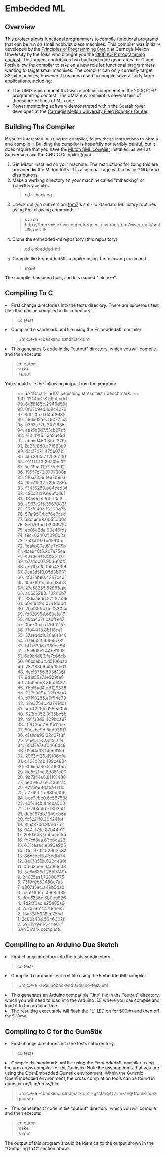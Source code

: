 Embedded ML
===========

Overview
--------

<p>This project allows functional programmers to compile functional
programs that can be run on small hobbyist class machines. This
compiler was initially developed by the <a
href="http://www.cs.cmu.edu/afs/cs/Web/Groups/pop/pop.html">Principles
of Programming Group</a> at Carnegie Mellon University by the folks
who brought you the <a href="http://www.boundvariable.org">2006 ICFP
programming contest</a>.  This project contributes two backend code
generators for C and Forth allow the compiler to take on a new role
for functional programmers wanting to target small machines.  The
compiler can only currently target 32-bit machines; however it has
been used to compile several fairly large applications, including:
</p>

<ul>

<li>The UMIX environment that was a critical component in the 2006
ICFP programming contest.  The UMIX environment is several tens of
thousands of lines of ML code.
</li>

<li>Power monitoring software demonstrated within the Scarab rover
developed at the <a href="http://www.frc.ri.cmu.edu">Carnegie Mellon
University Field Robotics Center</a>.  </li>

</ul>

Building The Compiler
---------------------

<p>If you're interested in using the compiler, follow these
instructions to obtain and compile it.  Building the compiler is
hopefully not terribly painful, but it does require that you have the
<a href="http://mlton.org">MLton SML compiler</a> installed, as well
as Subversion and the GNU C Compiler (gcc).</p>

<ol>

<li>
Get MLton installed on your machine.  The instructions for doing this
are provided by the MLton folks.  It is also a package within many
GNU/Linux distributions.
</li>

<li>
Make a working directory on your machine called "mlhacking" or something similar.
</li>

<blockquote>
cd mlhacking
</blockquote>

<li>
Check out (via subversion) <a href="http://tom7.org">tom7</a>'s
sml-lib Standard ML library routines using the following command:
</li>

<blockquote>
svn co https://tom7misc.svn.sourceforge.net/svnroot/tom7misc/trunk/sml-lib sml-lib
</blockquote>

<li>
Clone the embedded-ml repository (this repository).
</li>

<blockquote>
cd embedded-ml
</blockquote>

<li>
Compile the EmbeddedML compiler using the following command:
</li>

<blockquote>
make
</blockquote>

</ol>

<p>
The compiler has been built, and it is named "mlc.exe".  
</p>


Compiling To C
--------------

<li>
First change directories into the tests directory.  There are numerous test files that can be compiled in this directory.
</li>

<blockquote>
cd tests
</blockquote>

<li>
Compile the sandmark.uml file using the EmbeddedML compiler.
</li>

<blockquote>
../mlc.exe -cbackend sandmark.uml
</blockquote>

<li>
This generates C code in the "output" directory, which you will compile and then execute:
</li>

<blockquote>
cd output<br>
make<br>
./a.out<br>
</blockquote>


You should see the following output from the program:

<blockquote>
 == SANDmark 19107 beginning stress test / benchmark.. ==<br>
100. 12345678.09abcdef<br>
99. 6d58165c.2948d58d<br>
98. 0f63b9ed.1d9c4076<br>
97. 8dba0fc0.64af8685<br>
96. 583e02ae.490775c0<br>
95. 0353a77b.2f02685c<br>
94. aa25a8d7.51cb07e5<br>
93. e13149f5.53a9ae5d<br>
92. abbbd460.86cf279c<br>
91. 2c25e8d8.a71883a9<br>
90. dccf7b71.475e0715<br>
89. 49b398a7.f293a13d<br>
88. 9116f443.2d29be37<br>
87. 5c79ba31.71e7e592<br>
86. 19537c73.0797380a<br>
85. f46a7339.fe37b85a<br>
84. 99c71532.729e2864<br>
83. f3455289.b84ced3d<br>
82. c90c81a9.b66fcd61<br>
81. 087e9eef.fc1c13a6<br>
80. e933e2f5.3567082f<br>
79. 25af849e.16290d7b<br>
78. 57af9504.c76e7ded<br>
77. 68cf6c69.6055d00c<br>
76. 8e920fbd.02369722<br>
75. eb06e2de.03c46fda<br>
74. f9c40240.f1290b2a<br>
73. 7f484f97.bc15610b<br>
72. 1dabb00e.61e7b75b<br>
71. dceb40f5.207a75ca<br>
70. c3ed44f5.db631e81<br>
69. b7addb67.90460bf5<br>
68. ae710a90.04b433ef<br>
67. 9ca2d5f0.05d3b631<br>
66. 4f38abe0.4287cc05<br>
65. 10d8691d.a5c934f8<br>
64. 27c68255.52881eaa<br>
63. a0695283.110266b7<br>
62. 336aa5dd.57287a9b<br>
61. b04fe494.d741ddbd<br>
60. 2baf3654.9e33305a<br>
59. fd82095d.683efb19<br>
58. d0bac37f.badff9d7<br>
57. 3be33fcc.d76b127e<br>
56. 7f964f18.8b118ee1<br>
55. 37aeddc8.26a8f840<br>
54. d71d55ff.6994c78f<br>
53. bf175396.f960cc54<br>
52. f6c9d8e1.44b81fd5<br>
51. 6a9b4d86.fe7c66cb<br>
50. 06bceb64.d5106aad<br>
49. 237183b6.49c15b01<br>
48. 4ec10756.6936136f<br>
47. 9d1855a7.1e929fe8<br>
46. a641ede3.36bff422<br>
45. 7bbf5ad4.dd129538<br>
44. 732b385e.39fadce7<br>
43. b7f50285.e7f54c39<br>
42. 42e3754c.da741dc1<br>
41. 5dc42265.928ea0bb<br>
40. 623fb352.3f25bc5b<br>
39. 491f33d9.409bca87<br>
38. f0943bc7.89f512be<br>
37. 80cdbc9d.8ad93517<br>
36. c1a8da99.32d37f3f<br>
35. 91a0b15c.6df2cf4e<br>
34. 50cf7a7a.f0466dc8<br>
33. 02df4c13.14eb615d<br>
32. 2963bf25.d9f06dfe<br>
31. c493d2db.f39ce804<br>
30. 3b6e5a8e.5cf63bd7<br>
29. 4c5c2fbe.8d881c00<br>
28. 9b7354a6.81181438<br>
27. ae0fe8c6.ec436274<br>
26. e786b98d.f5a4111d<br>
25. a7719df1.d989d0b6<br>
24. beb9ebc0.6c56750d<br>
23. edf41fcb.e4cba003<br>
22. 97268c46.713025f1<br>
21. deb087db.1349eb6a<br>
20. fc5221f0.3b4241bf<br>
19. 3fa4370d.8fa16752<br>
18. 044af7de.87b44b11<br>
17. 2e86e437.c4cdbc54<br>
16. fd7cd8aa.63b6ca23<br>
15. 631ceaad.e093a9d5<br>
14. 01ca9732.52962532<br>
13. 86d8bcf5.45bdf474<br>
12. 8d07855b.0224e80f<br>
11. 0f9d2bee.94d86c38<br>
10. 5e6a685d.26597494<br>
9. 24825ea1.72008775<br>
8. 73f9c0b5.1480e7a3<br>
7. a30735ec.a49b5dad<br>
6. a7b6666b.509e5338<br>
5. d0e8236e.8b0e9826<br>
4. 4d20f3ac.a25d05a8<br>
3. 7c7394b2.476c1ee5<br>
2. f3a52453.19cc755d<br>
1. 2c80b43d.5646302f<br>
0. a8d1619e.5540e6cf<br>
SANDmark complete.<br>
</blockquote>
</ol>


Compiling to an Arduino Due Sketch
----------------------------------

<li>
First change directory into the tests subdirectory.
</li>

<blockquote>
cd tests
</blockquote>

<li>
Compile the arduino-test.uml file using the EmbeddedML compiler.
</li>

<blockquote>
../mlc.exe -arduinobackend arduino-test.uml
</blockquote>

<li>
This generates an Arduino compatible ".ino" file in the "output"
directory, which you will need to load into the Arduino IDE where you
can compile and load it to the Arduino Due.
</li>

<li>
The resulting executable will flash the "L" LED on for 500ms and then
off for 500ms.
</li>


Compiling to C for the GumStix
------------------------------

<li>
First change directories into the tests subdirectory.
</li>

<blockquote>
cd tests
</blockquote>

<li>
Compile the sandmark.uml file using the EmbeddedML compiler using the
arm cross compiler for the Gumstix.  Note the assumption is that you
are using the OpenEmbedded Gumstix environment.  Within the Gumstix
OpenEmbedded environment, the cross compilation tools can be found in
gumstix-oe/tmp/cross/bin.</li>

<blockquote>
../mlc.exe -cbackend sandmark.uml -gcctarget arm-angstrom-linux-gnueabi
</blockquote>

<li>
This generates C code in the "output" directory, which you will compile and then execute:
</li>

<blockquote>
cd output<br>
make<br>
./a.out<br>
</blockquote>

The output of this program should be identical to the output shown in the "Compiling to C" section above.
